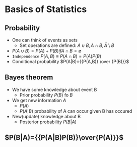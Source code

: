 # Basics of Statistics
## Probability
* One can think of events as sets
  * Set operations are defined: $A \cup B,A \cap B,\bar{A}$ \ $B$
* $P(A \cup B)=P(A)+P(B) if {A\cap B} =\emptyset$
* `Independence` $P(A,B)\equiv P(A\cap B)= P(A)P(B)$
* Conditional probability $P(A|B)={{P(A,B)} \over {P(B)}}$
## Bayes theorem
* We have some knowledge about event B
  * Prior probability $P(B)$ fo $B$
* We get new information $A$
  * $P(A)$
  * $P(A|B)$ probability of A can occur given B has occured
* New(update) knowledge about B
  * Posterior probability $P(B|A)$
## $P(B|A)={{P(A|B)P(B)}\over{P(A)}}$
